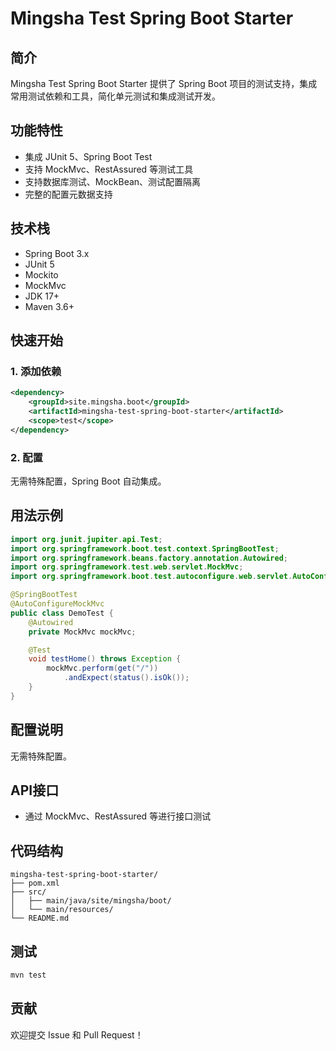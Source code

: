 # Mingsha Test Spring Boot Starter

## 简介

Mingsha Test Spring Boot Starter 提供了 Spring Boot 项目的测试支持，集成常用测试依赖和工具，简化单元测试和集成测试开发。

## 功能特性

- 集成 JUnit 5、Spring Boot Test
- 支持 MockMvc、RestAssured 等测试工具
- 支持数据库测试、MockBean、测试配置隔离
- 完整的配置元数据支持

## 技术栈

- Spring Boot 3.x
- JUnit 5
- Mockito
- MockMvc
- JDK 17+
- Maven 3.6+

## 快速开始

### 1. 添加依赖

```xml
<dependency>
    <groupId>site.mingsha.boot</groupId>
    <artifactId>mingsha-test-spring-boot-starter</artifactId>
    <scope>test</scope>
</dependency>
```

### 2. 配置

无需特殊配置，Spring Boot 自动集成。

## 用法示例

```java
import org.junit.jupiter.api.Test;
import org.springframework.boot.test.context.SpringBootTest;
import org.springframework.beans.factory.annotation.Autowired;
import org.springframework.test.web.servlet.MockMvc;
import org.springframework.boot.test.autoconfigure.web.servlet.AutoConfigureMockMvc;

@SpringBootTest
@AutoConfigureMockMvc
public class DemoTest {
    @Autowired
    private MockMvc mockMvc;

    @Test
    void testHome() throws Exception {
        mockMvc.perform(get("/"))
            .andExpect(status().isOk());
    }
}
```

## 配置说明

无需特殊配置。

## API接口

- 通过 MockMvc、RestAssured 等进行接口测试

## 代码结构

```
mingsha-test-spring-boot-starter/
├── pom.xml
├── src/
│   ├── main/java/site/mingsha/boot/
│   └── main/resources/
└── README.md
```

## 测试

```bash
mvn test
```

## 贡献

欢迎提交 Issue 和 Pull Request！ 